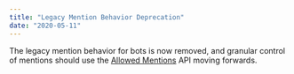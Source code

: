 ```yaml
---
title: "Legacy Mention Behavior Deprecation"
date: "2020-05-11"
---
```


The legacy mention behavior for bots is now removed, and granular control of mentions should use the [Allowed Mentions](#DOCS_RESOURCES_MESSAGE/allowed-mentions-object) API moving forwards.
